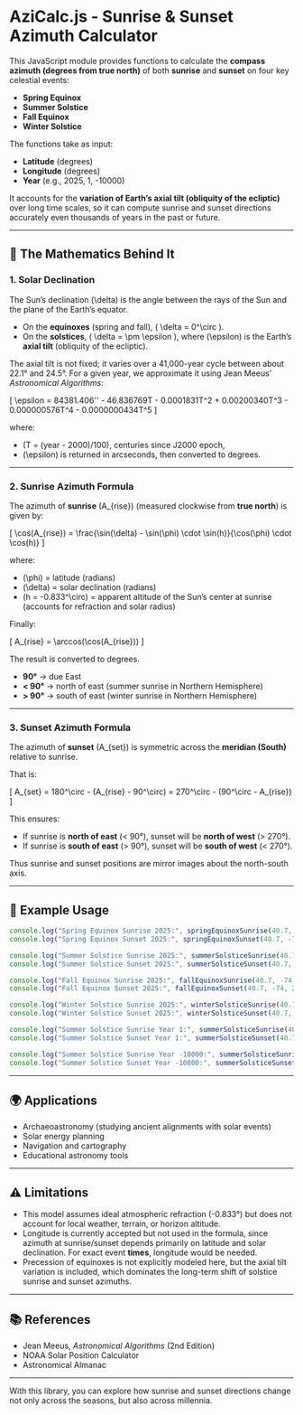 # AziCalc.js - Sunrise & Sunset Azimuth Calculator

This JavaScript module provides functions to calculate the **compass azimuth (degrees from true north)** of both **sunrise** and **sunset** on four key celestial events:

- **Spring Equinox**
- **Summer Solstice**
- **Fall Equinox**
- **Winter Solstice**

The functions take as input:
- **Latitude** (degrees)
- **Longitude** (degrees)
- **Year** (e.g., 2025, 1, -10000)

It accounts for the **variation of Earth’s axial tilt (obliquity of the ecliptic)** over long time scales, so it can compute sunrise and sunset directions accurately even thousands of years in the past or future.

---

## 📐 The Mathematics Behind It

### 1. Solar Declination
The Sun’s declination \(\delta\) is the angle between the rays of the Sun and the plane of the Earth’s equator.

- On the **equinoxes** (spring and fall), \( \delta = 0^\circ \).
- On the **solstices**, \( \delta = \pm \epsilon \), where \(\epsilon\) is the Earth’s **axial tilt** (obliquity of the ecliptic).

The axial tilt is not fixed; it varies over a 41,000-year cycle between about 22.1° and 24.5°. For a given year, we approximate it using Jean Meeus’ *Astronomical Algorithms*:

\[
\epsilon = 84381.406'' - 46.836769T - 0.0001831T^2 + 0.00200340T^3 - 0.000000576T^4 - 0.0000000434T^5
\]

where:
- \(T = (year - 2000)/100\), centuries since J2000 epoch,
- \(\epsilon\) is returned in arcseconds, then converted to degrees.

---

### 2. Sunrise Azimuth Formula
The azimuth of **sunrise** \(A_{rise}\) (measured clockwise from **true north**) is given by:

\[
\cos(A_{rise}) = \frac{\sin(\delta) - \sin(\phi) \cdot \sin(h)}{\cos(\phi) \cdot \cos(h)}
\]

where:
- \(\phi\) = latitude (radians)
- \(\delta\) = solar declination (radians)
- \(h = -0.833^\circ\) = apparent altitude of the Sun’s center at sunrise (accounts for refraction and solar radius)

Finally:

\[
A_{rise} = \arccos(\cos(A_{rise}))
\]

The result is converted to degrees.

- **90°** → due East
- **< 90°** → north of east (summer sunrise in Northern Hemisphere)
- **> 90°** → south of east (winter sunrise in Northern Hemisphere)

---

### 3. Sunset Azimuth Formula
The azimuth of **sunset** \(A_{set}\) is symmetric across the **meridian (South)** relative to sunrise.

That is:

\[
A_{set} = 180^\circ - (A_{rise} - 90^\circ) = 270^\circ - (90^\circ - A_{rise})
\]

This ensures:
- If sunrise is **north of east** (< 90°), sunset will be **north of west** (> 270°).
- If sunrise is **south of east** (> 90°), sunset will be **south of west** (< 270°).

Thus sunrise and sunset positions are mirror images about the north-south axis.

---

## 🚀 Example Usage
```javascript
console.log("Spring Equinox Sunrise 2025:", springEquinoxSunrise(40.7, -74, 2025));
console.log("Spring Equinox Sunset 2025:", springEquinoxSunset(40.7, -74, 2025));

console.log("Summer Solstice Sunrise 2025:", summerSolsticeSunrise(40.7, -74, 2025));
console.log("Summer Solstice Sunset 2025:", summerSolsticeSunset(40.7, -74, 2025));

console.log("Fall Equinox Sunrise 2025:", fallEquinoxSunrise(40.7, -74, 2025));
console.log("Fall Equinox Sunset 2025:", fallEquinoxSunset(40.7, -74, 2025));

console.log("Winter Solstice Sunrise 2025:", winterSolsticeSunrise(40.7, -74, 2025));
console.log("Winter Solstice Sunset 2025:", winterSolsticeSunset(40.7, -74, 2025));

console.log("Summer Solstice Sunrise Year 1:", summerSolsticeSunrise(40.7, -74, 1));
console.log("Summer Solstice Sunset Year 1:", summerSolsticeSunset(40.7, -74, 1));

console.log("Summer Solstice Sunrise Year -10000:", summerSolsticeSunrise(40.7, -74, -10000));
console.log("Summer Solstice Sunset Year -10000:", summerSolsticeSunset(40.7, -74, -10000));
```

---

## 🌍 Applications
- Archaeoastronomy (studying ancient alignments with solar events)
- Solar energy planning
- Navigation and cartography
- Educational astronomy tools

---

## ⚠️ Limitations
- This model assumes ideal atmospheric refraction (-0.833°) but does not account for local weather, terrain, or horizon altitude.
- Longitude is currently accepted but not used in the formula, since azimuth at sunrise/sunset depends primarily on latitude and solar declination. For exact event **times**, longitude would be needed.
- Precession of equinoxes is not explicitly modeled here, but the axial tilt variation is included, which dominates the long-term shift of solstice sunrise and sunset azimuths.

---

## 📚 References
- Jean Meeus, *Astronomical Algorithms* (2nd Edition)
- NOAA Solar Position Calculator
- Astronomical Almanac

---

With this library, you can explore how sunrise and sunset directions change not only across the seasons, but also across millennia.

